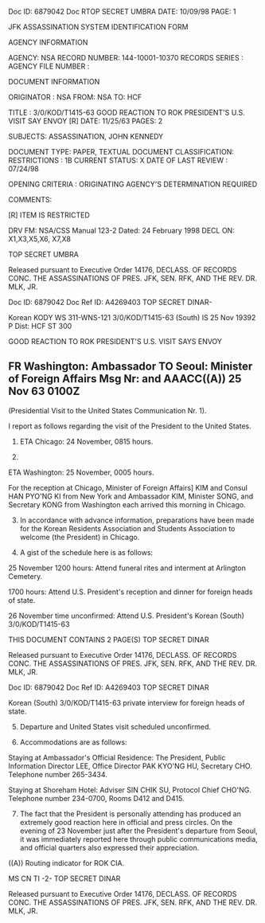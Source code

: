 Doc ID: 6879042
Doc RTOP SECRET UMBRA
DATE: 10/09/98
PAGE: 1

JFK ASSASSINATION SYSTEM
IDENTIFICATION FORM

AGENCY INFORMATION

AGENCY: NSA
RECORD NUMBER: 144-10001-10370
RECORDS SERIES :
AGENCY FILE NUMBER :

DOCUMENT INFORMATION

ORIGINATOR : NSA
FROM: NSA
TO: HCF

TITLE :
3/0/KOD/T1415-63 GOOD REACTION TO ROK PRESIDENT'S U.S. VISIT SAY ENVOY [R]
DATE: 11/25/63
PAGES: 2

SUBJECTS:
ASSASSINATION, JOHN KENNEDY

DOCUMENT TYPE: PAPER, TEXTUAL DOCUMENT
CLASSIFICATION:
RESTRICTIONS : 1B
CURRENT STATUS: X
DATE OF LAST REVIEW : 07/24/98

OPENING CRITERIA :
ORIGINATING AGENCY'S DETERMINATION REQUIRED

COMMENTS:

[R] ITEM IS RESTRICTED

DRV FM: NSA/CSS Manual 123-2
Dated: 24 February 1998
DECL ON: X1,X3,X5,X6, X7,X8

TOP SECRET UMBRA

Released pursuant to Executive Order 14176, DECLASS. OF RECORDS CONC. THE ASSASSINATIONS OF PRES. JFK, SEN.
RFK, AND THE REV. DR. MLK, JR.

Doc ID: 6879042
Doc Ref ID: A4269403
TOP SECRET DINAR-

Korean
KODY
WS 311-WNS-121 3/0/KOD/T1415-63
(South)
IS 25 Nov 19392 Ρ
Dist: HCF
ST 300

GOOD REACTION TO ROK PRESIDENT'S U.S. VISIT SAYS ENVOY

FR Washington: Ambassador
TO Seoul: Minister of Foreign Affairs
Msg Nr:
and AAACC((A))
25 Nov 63 0100Z
--

(Presidential Visit to the United States Communication Nr. 1).

I report as follows regarding the visit of the President to
the United States.

1. ETA Chicago: 24 November, 0815 hours.

2.
ETA Washington: 25 November, 0005 hours.

For the reception at Chicago, Minister of Foreign Affairs]
KIM and Consul HAN PYO'NG KI from New York and Ambassador KIM,
Minister SONG, and Secretary KONG from Washington each arrived
this morning in Chicago.

3. In accordance with advance information, preparations have
been made for the Korean Residents Association and Students
Association to welcome (the President) in Chicago.

4. A gist of the schedule here is as follows:

25 November 1200 hours: Attend funeral rites and
interment at Arlington Cemetery.

1700 hours: Attend U.S. President's reception
and dinner for foreign heads of state.

26 November time unconfirmed: Attend U.S. President's
Korean (South)
3/0/KOD/T1415-63

THIS DOCUMENT CONTAINS 2 PAGE(S)
TOP SECRET DINAR

Released pursuant to Executive Order 14176, DECLASS. OF RECORDS CONC. THE ASSASSINATIONS OF PRES. JFK, SEN.
RFK, AND THE REV. DR. MLK, JR.

Doc ID: 6879042
Doc Ref ID: A4269403
TOP SECRET DINAR

Korean (South)
3/0/KOD/T1415-63
private interview for foreign heads of state.

5. Departure and United States visit scheduled unconfirmed.

6. Accommodations are as follows:

Staying at Ambassador's Official Residence: The President,
Public Information Director LEE, Office Director PAK KYO'NG HU,
Secretary CHO. Telephone number 265-3434.

Staying at Shoreham Hotel: Adviser SIN CHIK SU, Protocol
Chief CHO'NG. Telephone number 234-0700, Rooms D412 and D415.

7. The fact that the President is personally attending has
produced an extremely good reaction here in official and press
circles. On the evening of 23 November just after the President's
departure from Seoul, it was immediately reported here through
public communications media, and official quarters also expressed
their appreciation.

((A)) Routing indicator for ROK CIA.

MS
CN
TI
-2-
TOP SECRET DINAR

Released pursuant to Executive Order 14176, DECLASS. OF RECORDS CONC. THE ASSASSINATIONS OF PRES. JFK, SEN.
RFK, AND THE REV. DR. MLK, JR.
